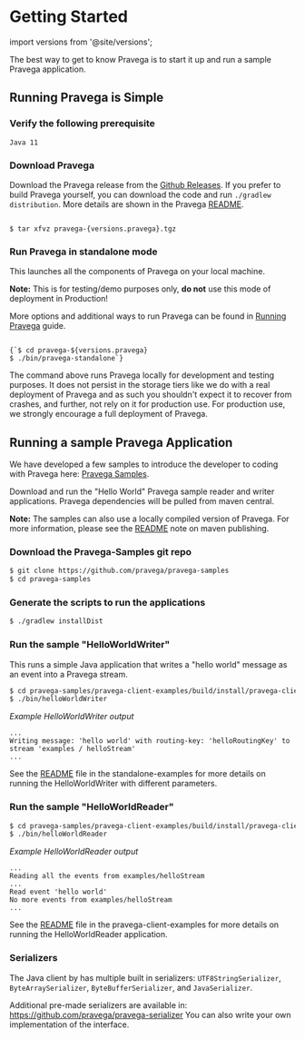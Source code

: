 # Getting Started

<!--
Copyright Pravega Authors.

Licensed under the Apache License, Version 2.0 (the "License");
you may not use this file except in compliance with the License.
You may obtain a copy of the License at

    http://www.apache.org/licenses/LICENSE-2.0

Unless required by applicable law or agreed to in writing, software
distributed under the License is distributed on an "AS IS" BASIS,
WITHOUT WARRANTIES OR CONDITIONS OF ANY KIND, either express or implied.
See the License for the specific language governing permissions and
limitations under the License.
-->
import versions from '@site/versions';

The best way to get to know Pravega is to start it up and run a sample Pravega
application.

## Running Pravega is Simple


### Verify the following prerequisite

```
Java 11
```

### Download Pravega

Download the Pravega release from the [Github Releases](https://github.com/pravega/pravega/releases).
If you prefer to build Pravega yourself, you can download the code and run `./gradlew distribution`. More
details are shown in the Pravega [README](https://github.com/pravega/pravega/blob/master/README.md).

<pre><code {...{ "className": "language-bash" }}>
$ tar xfvz pravega-{versions.pravega}.tgz
</code></pre>

### Run Pravega in standalone mode

This launches all the components of Pravega on your local machine.

**Note:** This is for testing/demo purposes only, **do not** use this mode of deployment
in Production!

More options and additional ways to run Pravega can be found in [Running Pravega](deployment/deployment.md) guide.

<pre><code {...{ "className": "language-bash" }}>
{`$ cd pravega-${versions.pravega}
$ ./bin/pravega-standalone`}
</code></pre>

The command above runs Pravega locally for development and testing purposes. It does not persist in the storage tiers like we do with a real deployment of Pravega and as such you shouldn't expect it to recover from crashes, and further, not rely on it for production use. For production use, we strongly encourage a full deployment of Pravega.

## Running a sample Pravega Application

We have developed a few samples to introduce the developer to coding with Pravega here: [Pravega Samples](https://github.com/pravega/pravega-samples).

Download and run the "Hello World" Pravega sample reader and writer applications. Pravega
dependencies will be pulled from maven central.

**Note:** The samples can also use a locally compiled version of Pravega. For more information,
please see the [README](https://github.com/pravega/pravega/blob/master/README.md) note on maven publishing.

### Download the Pravega-Samples git repo

```bash
$ git clone https://github.com/pravega/pravega-samples
$ cd pravega-samples
```

### Generate the scripts to run the applications

```bash
$ ./gradlew installDist
```

### Run the sample "HelloWorldWriter"

This runs a simple Java application that writes a "hello world" message
        as an event into a Pravega stream.
```bash
$ cd pravega-samples/pravega-client-examples/build/install/pravega-client-examples
$ ./bin/helloWorldWriter
```
_Example HelloWorldWriter output_
```
...
Writing message: 'hello world' with routing-key: 'helloRoutingKey' to stream 'examples / helloStream'
...
```
See the [README](https://github.com/pravega/pravega-samples/blob/v0.4.0/pravega-client-examples/README.md) file in the standalone-examples for more details
    on running the HelloWorldWriter with different parameters.

### Run the sample "HelloWorldReader"

```bash
$ cd pravega-samples/pravega-client-examples/build/install/pravega-client-examples
$ ./bin/helloWorldReader
```

_Example HelloWorldReader output_
```
...
Reading all the events from examples/helloStream
...
Read event 'hello world'
No more events from examples/helloStream
...
```

See the [README](https://github.com/pravega/pravega-samples/blob/v0.4.0/pravega-client-examples/README.md) file in the pravega-client-examples for more details on running the
    HelloWorldReader application.

### Serializers

The Java client by has multiple built in serializers: `UTF8StringSerializer`, `ByteArraySerializer`, `ByteBufferSerializer`, and `JavaSerializer`.

Additional pre-made serializers are available in: https://github.com/pravega/pravega-serializer
You can also write your own implementation of the interface.

